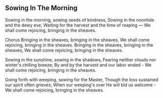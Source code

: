 ## Sowing In The Morning

Sowing in the morning, sowing seeds of kindness,
Sowing in the noontide and the dewy eve,
Waiting for the harvest and the time of reaping —
We shall come rejoicing, bringing in the sheaves.

Chorus
Bringing in the sheaves, bringing in the sheaves,
We shall come rejoicing, bringing in the sheaves.
Bringing in the sheaves,
bringing in the sheaves,
We shall come rejoicing, bringing in the sheaves.

Sowing in the sunshine, sowing in the shadows,
Fearing neither clouds nor winter's chilling breeze;
By and by the harvest and our labor ended -
We shall come rejoicing, bringing in the sheaves. 

Going forth with weeping, sowing for the Master,
Though the loss sustained our spirit often grieves;
When our weeping's over He will bid us welcome -
We shall come rejoicing, bringing in the sheaves.
